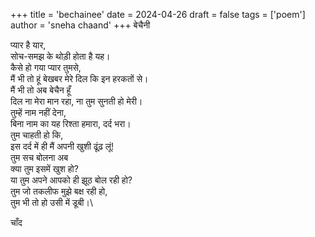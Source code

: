 +++
title = 'bechainee'
date = 2024-04-26
draft = false
tags = ['poem']
author = 'sneha chaand'
+++
बेचैनी 

प्यार है यार,\
सोच-समझ के थोड़ी होता है यह।\
कैसे हो गया प्यार तुमसे,\
मैं भी तो हूं बेखबर मेरे दिल कि इन हरकतों से।\
मैं भी तो अब बेचैन हूँ\
दिल ना मेरा मान रहा, ना तुम सुनती हो मेरी।\
तुम्हें नाम नहीं देना,\
बिना नाम का यह रिश्ता हमारा, दर्द भरा।\
तुम चाहती हो कि,\
इस दर्द में ही मैं अपनी खुशी ढूंढ़ लूं!\
तुम सच बोलना अब\
क्या तुम इसमें खुश हो?\
या तुम अपने आपको ही झूठ बोल रही हो?\
तुम जो तकलीफ मुझे बक्ष रही हो, \
तुम भी तो हो उसी में डूबी।\

चाँद
